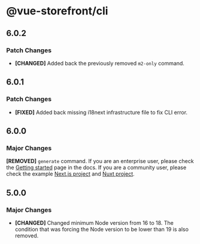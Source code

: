 # @vue-storefront/cli

## 6.0.2

### Patch Changes

- **[CHANGED]** Added back the previously removed `m2-only` command.

## 6.0.1

### Patch Changes

- **[FIXED]** Added back missing i18next infrastructure file to fix CLI error.

## 6.0.0

### Major Changes

**[REMOVED]** `generate` command. If you are an enterprise user, please check the [Getting started](https://docs.alokai.com/storefront/introduction/getting-started) page in the docs. If you are a community user, please check the example [Next.js project](https://github.com/vuestorefront/storefront-next13-boilerplate) and [Nuxt project](https://github.com/vuestorefront/storefront-nuxt3-boilerplate).

## 5.0.0

### Major Changes

- **[CHANGED]** Changed minimum Node version from 16 to 18. The condition that was forcing the Node version to be lower than 19 is also removed.
